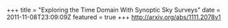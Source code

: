 +++
title = "Exploring the Time Domain With Synoptic Sky Surveys"
date = 2011-11-08T23:09:09Z
featured = true
+++
http://arxiv.org/abs/1111.2078v1